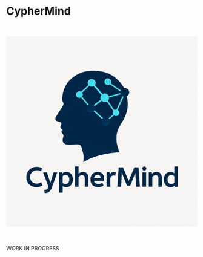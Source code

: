 # CypherMind

<br>

![logo](https://github.com/ArchAI-Labs/cypher_mind/blob/main/img/logo_cyphermind.png)

<br>

WORK IN PROGRESS
